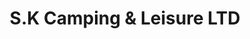 ---
title: "S.K Camping & Leisure LTD"
url: /godstone/s-k-camping-und-leisure-ltd/
shop: Outdoor
---
